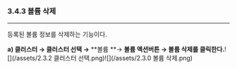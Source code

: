 ### 3.4.3 볼륨 삭제

---

등록된 볼륨 정보를 삭제하는 기능이다.

**a\)    클러스터 **→** 클러스터 선택 →** **볼륨 **→ **볼륨 액션버튼 → 볼륨 삭제를 클릭한다.**![](/assets/2.3.2 클러스터 선택.png)![](/assets/2.3.0 볼륨 삭제.png)

